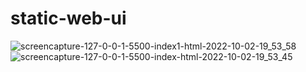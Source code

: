 # static-web-ui
![screencapture-127-0-0-1-5500-index1-html-2022-10-02-19_53_58](https://user-images.githubusercontent.com/114661364/193459102-b3a8852d-ee01-4d87-a64b-8f473ed94501.png)
![screencapture-127-0-0-1-5500-index-html-2022-10-02-19_53_45](https://user-images.githubusercontent.com/114661364/193459106-36db1732-675e-405e-89f5-10589375ad69.png)
